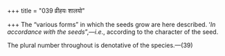 +++
title = "039 व्रीहयः शालयो"

+++
The “various forms” in which the seeds grow are here described. ‘*In
accordance with the seeds*”,—*i.e*., according to the character of the
seed.

The plural number throughout is denotative of the species.—(39)


